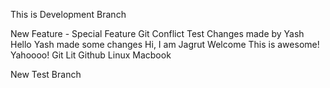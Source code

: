 This is Development Branch

New Feature - Special Feature
Git Conflict Test
Changes made by Yash
Hello Yash made some changes
Hi,
I am Jagrut
Welcome
This is awesome!
Yahoooo!
Git Lit
Github
Linux
Macbook

New Test Branch
